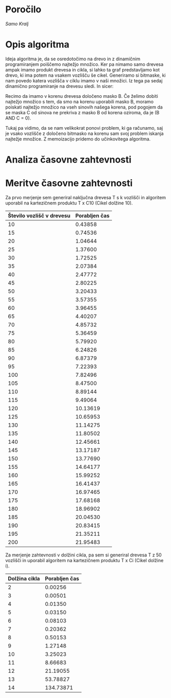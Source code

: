 # Poročilo

*Samo Kralj*

# Opis algoritma

Ideja algoritma je, da se osredotočimo na drevo in z dinamičnim programiranjem poiščemo najtežjo množico. Ker pa nimamo samo drevesa ampak imamo
produkt drevesa in cikla, si lahko ta graf predstavljamo kot drevo, ki ima potem na vsakem vozlišču še cikel. Generiramo si bitmaske, ki nam povedo
katera vozlišča v ciklu imamo v naši množici. Iz tega pa sedaj dinamično programiranje na drevesu sledi. In sicer:

Recimo da imamo v korenu drevesa določeno masko B. Če želimo dobiti najtežjo množico s tem, da smo na korenu uporabili masko B, 
moramo poiskati najtežjo množico na vseh sinovih našega korena, pod pogojem da se maska C od sinova ne prekriva z masko B od korena oziroma, 
da je (B AND C = 0).

Tukaj pa vidimo, da se nam velikokrat ponovi problem, ki ga računamo, saj je vsako vozlišče z določeno bitmasko na korenu sam svoj problem
iskanja najtežje množice. Z memoizacijo pridemo do učinkovitega algoritma.

# Analiza časovne zahtevnosti

# Meritve časovne zahtevnosti

Za prvo merjenje sem generiral naključna drevesa T s k vozlišči in algoritem uporabil na kartezičnem produktu T x C10 (Cikel dolžine 10).

| Število vozlišč v drevesu   | Porabljen čas  |
|-----|----------|
| 10  | 0.43858  |
| 15  | 0.74536  |
| 20  | 1.04644  |
| 25  | 1.37600  |
| 30  | 1.72525  |
| 35  | 2.07384  |
| 40  | 2.47772  |
| 45  | 2.80225  |
| 50  | 3.20433  |
| 55  | 3.57355  |
| 60  | 3.96455  |
| 65  | 4.40207  |
| 70  | 4.85732  |
| 75  | 5.36459  |
| 80  | 5.79920  |
| 85  | 6.24826  |
| 90  | 6.87379  |
| 95  | 7.22393  |
| 100 | 7.82496  |
| 105 | 8.47500  |
| 110 | 8.89144  |
| 115 | 9.49064  |
| 120 | 10.13619 |
| 125 | 10.65953 |
| 130 | 11.14275 |
| 135 | 11.80502 |
| 140 | 12.45661 |
| 145 | 13.17187 |
| 150 | 13.77690 |
| 155 | 14.64177 |
| 160 | 15.99252 |
| 165 | 16.41437 |
| 170 | 16.97465 |
| 175 | 17.68168 |
| 180 | 18.96902 |
| 185 | 20.04530 |
| 190 | 20.83415 |
| 195 | 21.35211 |
| 200 | 21.95483 |

Za merjenje zahtevnosti v dolžini cikla, pa sem si generiral drevesa T z 50 vozlišči in uporabil algoritem na kartezičnem produktu T x Ci (Cikel dolžine i).

| Dolžina cikla | Porabljen čas |
|----|-----------|
| 2  | 0.00256   |
| 3  | 0.00501   |
| 4  | 0.01350   |
| 5  | 0.03150   |
| 6  | 0.08103   |
| 7  | 0.20362   |
| 8  | 0.50153   |
| 9  | 1.27148   |
| 10 | 3.25023   |
| 11 | 8.66683   |
| 12 | 21.19055  |
| 13 | 53.78827  |
| 14 | 134.73871 |



